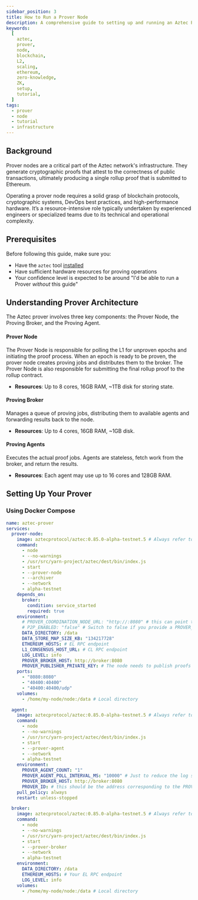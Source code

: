 ```yaml
---
sidebar_position: 3
title: How to Run a Prover Node
description: A comprehensive guide to setting up and running an Aztec Prover node on testnet or mainnet, including hardware requirements, configuration options, and performance optimization tips.
keywords:
  [
    aztec,
    prover,
    node,
    blockchain,
    L2,
    scaling,
    ethereum,
    zero-knowledge,
    ZK,
    setup,
    tutorial,
  ]
tags:
  - prover
  - node
  - tutorial
  - infrastructure
---
```


## Background

Prover nodes are a critical part of the Aztec network's infrastructure. They generate cryptographic proofs that attest to the correctness of public transactions, ultimately producing a single rollup proof that is submitted to Ethereum.

Operating a prover node requires a solid grasp of blockchain protocols, cryptographic systems, DevOps best practices, and high-performance hardware. It’s a resource-intensive role typically undertaken by experienced engineers or specialized teams due to its technical and operational complexity.

## Prerequisites

Before following this guide, make sure you:

- Have the `aztec` tool [installed](../../../developers/getting_started.md#install-the-sandbox)
- Have sufficient hardware resources for proving operations
- Your confidence level is expected to be around "I'd be able to run a Prover _without_ this guide"

## Understanding Prover Architecture

The Aztec prover involves three key components: the Prover Node, the Proving Broker, and the Proving Agent.

#### Prover Node

The Prover Node is responsible for polling the L1 for unproven epochs and initiating the proof process. When an epoch is ready to be proven, the prover node creates proving jobs and distributes them to the broker. The Prover Node is also responsible for submitting the final rollup proof to the rollup contract.

- **Resources**: Up to 8 cores, 16GB RAM, ~1TB disk for storing state.

#### Proving Broker

Manages a queue of proving jobs, distributing them to available agents and forwarding results back to the node.

- **Resources**: Up to 4 cores, 16GB RAM, ~1GB disk.

#### Proving Agents

Executes the actual proof jobs. Agents are stateless, fetch work from the broker, and return the results.

- **Resources**: Each agent may use up to 16 cores and 128GB RAM.

## Setting Up Your Prover

### Using Docker Compose

```yml
name: aztec-prover
services:
  prover-node:
    image: aztecprotocol/aztec:0.85.0-alpha-testnet.5 # Always refer to the docs to check that you're using the correct image.
    command:
      - node
      - --no-warnings
      - /usr/src/yarn-project/aztec/dest/bin/index.js
      - start
      - --prover-node
      - --archiver
      - --network
      - alpha-testnet
    depends_on:
      broker:
        condition: service_started
        required: true
    environment:
      # PROVER_COORDINATION_NODE_URL: "http://:8080" # this can point to your own validator - using this replaces the need for the prover node to be on the P2P network and uses your validator as a sentry node of some sort.
      # P2P_ENABLED: "false" # Switch to false if you provide a PROVER_COORDINATION_NODE_URL
      DATA_DIRECTORY: /data
      DATA_STORE_MAP_SIZE_KB: "134217728"
      ETHEREUM_HOSTS: # EL RPC endpoint
      L1_CONSENSUS_HOST_URL: # CL RPC endpoint
      LOG_LEVEL: info
      PROVER_BROKER_HOST: http://broker:8080
      PROVER_PUBLISHER_PRIVATE_KEY: # The node needs to publish proofs to L1. Replace with your private key
    ports:
      - "8080:8080"
      - "40400:40400"
      - "40400:40400/udp"
    volumes:
      - /home/my-node/node:/data # Local directory

  agent:
    image: aztecprotocol/aztec:0.85.0-alpha-testnet.5 # Always refer to the docs to check that you're using the correct image.
    command:
      - node
      - --no-warnings
      - /usr/src/yarn-project/aztec/dest/bin/index.js
      - start
      - --prover-agent
      - --network
      - alpha-testnet
    environment:
      PROVER_AGENT_COUNT: "1"
      PROVER_AGENT_POLL_INTERVAL_MS: "10000" # Just to reduce the log spamming if you're using debug logging.
      PROVER_BROKER_HOST: http://broker:8080
      PROVER_ID: # this should be the address corresponding to the PROVER_PUBLISHER_PRIVATE_KEY you set on the node.
    pull_policy: always
    restart: unless-stopped

  broker:
    image: aztecprotocol/aztec:0.85.0-alpha-testnet.5 # Always refer to the docs to check that you're using the correct image.
    command:
      - node
      - --no-warnings
      - /usr/src/yarn-project/aztec/dest/bin/index.js
      - start
      - --prover-broker
      - --network
      - alpha-testnet
    environment:
      DATA_DIRECTORY: /data
      ETHEREUM_HOSTS: # Your EL RPC endpoint
      LOG_LEVEL: info
    volumes:
      - /home/my-node/node:/data # Local directory
```

